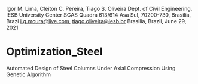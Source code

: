Igor M. Lima, Cleiton C. Pereira, Tiago S. Oliveira
Dept. of Civil Engineering, IESB University Center
SGAS Quadra 613/614 Asa Sul, 70200-730, Brasilia, Brazi
i.g.moura@live.com, tiago.oliveira@iesb.br
Brasilia, Brazil, June 29, 2021

# Optimization_Steel
Automated Design of Steel Columns Under Axial Compression Using Genetic Algorithm

